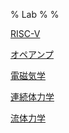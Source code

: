 % Lab
%
%

[RISC-V](./Computer/RISC-V/)

[オペアンプ](./Electronics/OpAmp/)

[電磁気学](./Physics/Electromagnetism/)

[連続体力学](./Physics/ContinuumMechanics/)

[流体力学](./Physics/FluidMechanics/)
